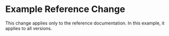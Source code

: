 # Example Reference Change

This change applies only to the reference documentation.
In this example, it applies to all versions.
